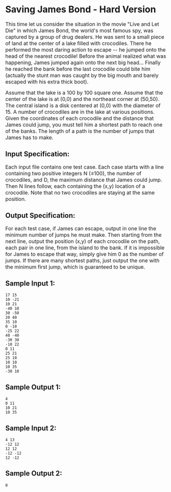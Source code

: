 

# **Saving James Bond - Hard Version**



<span style="font-size:16px;">This time let us consider the situation in the movie "Live and Let Die" in which James Bond, the world's most famous spy, was captured by a group of drug dealers. </span>
<span style="font-size:16px;">He was sent to a small piece of land at the center of a lake filled with crocodiles.
There he performed the most daring action to escape -- he jumped onto the head of the nearest crocodile! 
Before the animal realized what was happening, James jumped again onto the next big head... 
Finally he reached the bank before the last crocodile could bite him (actually the stunt man was caught by the big mouth and barely escaped with his extra thick boot).</span>

<span style="font-size:16px;">Assume that the lake is a 100 by 100 square one.</span> 
<span style="font-size:16px;">Assume that the center of the lake is at (0,0) and the northeast corner at (50,50). </span>
<span style="font-size:16px;">The central island is a disk centered at (0,0) with the diameter of 15. </span>
<span style="font-size:16px;">A number of crocodiles are in the lake at various positions. Given the coordinates of each crocodile and the distance that James could jump, you must tell him a shortest path to reach one of the banks.</span>
<span style="font-size:16px;">The length of a path is the number of jumps that James has to make.</span>

## Input Specification:
<span style="font-size:16px;">Each input file contains one test case.
Each case starts with a line containing two positive integers N (≤100), the number of crocodiles, and D, the maximum distance that James could jump.
Then N lines follow, each containing the (x,y) location of a crocodile. 
Note that no two crocodiles are staying at the same position.</span>

## Output Specification:
<span style="font-size:16px;">For each test case, if James can escape, output in one line the minimum number of jumps he must make. 
Then starting from the next line, output the position (x,y) of each crocodile on the path, each pair in one line, from the island to the bank. If it is impossible for James to escape that way, simply give him 0 as the number of jumps. 
If there are many shortest paths, just output the one with the minimum first jump, which is guaranteed to be unique.</span>

## Sample Input 1:
```
17 15
10 -21
10 21
-40 10
30 -50
20 40
35 10
0 -10
-25 22
40 -40
-30 30
-10 22
0 11
25 21
25 10
10 10
10 35
-30 10
```
## Sample Output 1:
```
4
0 11
10 21
10 35
```
## Sample Input 2:
```
4 13
-12 12
12 12
-12 -12
12 -12
```
## Sample Output 2:
```
0
```

